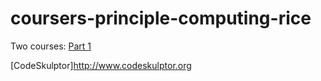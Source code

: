 # coursers-principle-computing-rice

Two courses:
[Part 1](https://www.coursera.org/course/principlescomputing1)

[CodeSkulptor]http://www.codeskulptor.org
